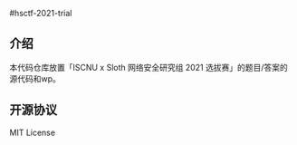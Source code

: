 #hsctf-2021-trial

## 介绍

本代码仓库放置「ISCNU x Sloth 网络安全研究组 2021 选拔赛」的题目/答案的源代码和wp。

## 开源协议

MIT License
